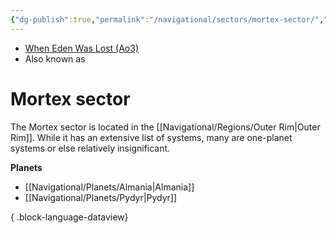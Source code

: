 ```yaml
---
{"dg-publish":true,"permalink":"/navigational/sectors/mortex-sector/","tags":["map","sector","outerrim"],"noteIcon":"saber1"}
---
```


- [When Eden Was Lost (Ao3)](https://archiveofourown.org/works/19334440)
- Also known as 
# Mortex sector
The Mortex sector is located in the [[Navigational/Regions/Outer Rim\|Outer Rim]]. While it has an extensive list of systems, many are one-planet systems or else relatively insignificant. 

**Planets**
- [[Navigational/Planets/Almania\|Almania]]
- [[Navigational/Planets/Pydyr\|Pydyr]]

{ .block-language-dataview}

